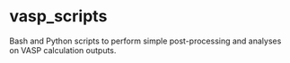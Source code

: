 vasp_scripts
============

Bash and Python scripts to perform simple post-processing and analyses on VASP calculation outputs.
